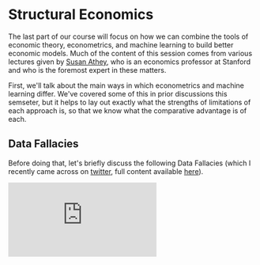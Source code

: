 # Structural Economics
The last part of our course will focus on how we can combine the tools of economic theory, econometrics, and machine learning to build better economic models. Much of the content of this session comes from various lectures given by [Susan Athey](https://www.gsb.stanford.edu/faculty-research/faculty/susan-athey), who is an economics professor at Stanford and who is the foremost expert in these matters.

First, we'll talk about the main ways in which econometrics and machine learning differ. We've covered some of this in prior discussions this semseter, but it helps to lay out exactly what the strengths of limitations of each approach is, so that we know what the comparative advantage is of each.

## Data Fallacies
Before doing that, let's briefly discuss the following Data Fallacies (which I recently came across on [twitter](https://twitter.com/KirkDBorne/status/981390062540808193), full content available [here](https://www.geckoboard.com/learn/data-literacy/statistical-fallacies/#.Ws0BvOgbNmM)).

![Source: Geckoboard](https://www.geckoboard.com/assets/data-fallacies-to-avoid.pdf "Data Fallacies")


